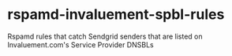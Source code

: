 # rspamd-invaluement-spbl-rules
Rspamd rules that catch Sendgrid senders that are listed on Invaluement.com's Service Provider DNSBLs
